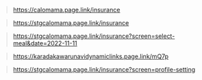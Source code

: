>  https://calomama.page.link/insurance

>  https://stgcalomama.page.link/insurance

>  https://stgcalomama.page.link/insurance?screen=select-meal&date=2022-11-11

> https://karadakawarunavidynamiclinks.page.link/mQ7p


> https://stgcalomama.page.link/insurance?screen=profile-setting
